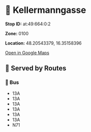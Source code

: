 # 🚉 Kellermanngasse


**Stop ID:** at:49:664:0:2

**Zone:** 0100

**Location:** 48.20543379, 16.35158396

[Open in Google Maps](https://www.google.com/maps?q=48.20543379,16.35158396)

## 🚆 Served by Routes

### 🚌 Bus
- 13A
- 13A
- 13A
- 13A
- 13A
- 13A
- N71